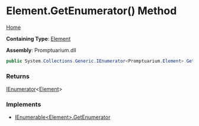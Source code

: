 # Element\.GetEnumerator\(\) Method

[Home](../../../README.md)

**Containing Type**: [Element](../README.md)

**Assembly**: Promptuarium\.dll

```csharp
public System.Collections.Generic.IEnumerator<Promptuarium.Element> GetEnumerator()
```

### Returns

[IEnumerator](https://docs.microsoft.com/en-us/dotnet/api/system.collections.generic.ienumerator-1)\<[Element](../README.md)\>

### Implements

* [IEnumerable\<Element\>.GetEnumerator](https://docs.microsoft.com/en-us/dotnet/api/system.collections.generic.ienumerable-1.getenumerator)
